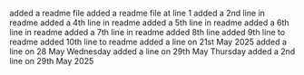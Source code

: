added a readme file
added a readme file at line 1
added a 2nd line in readme
added a 4th line in readme
added a 5th line in readme
added a 6th line in readme
added a 7th line in readme
added 8th line
added 9th line to readme
added 10th line to readme
added a line on 21st May 2025
added a line on 28 May Wednesday
added a line on 29th May Thursday
added a 2nd line on 29th May 2025
